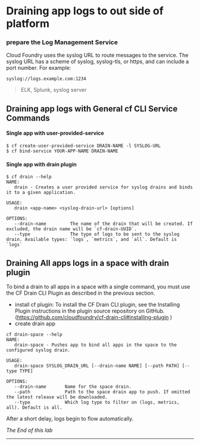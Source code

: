 # Draining app logs to out side of platform


### prepare the Log Management Service
Cloud Foundry uses the syslog URL to route messages to the service. The syslog URL has a scheme of syslog, syslog-tls, or https, and can include a port number. For example:
```
syslog://logs.example.com:1234
```
> ELK, Splunk, syslog server 


## Draining app logs with General cf CLI Service Commands

#### Single app with user-provided-service

```
$ cf create-user-provided-service DRAIN-NAME -l SYSLOG-URL
$ cf bind-service YOUR-APP-NAME DRAIN-NAME
```

#### Single app with drain plugin

```
$ cf drain --help
NAME:
   drain - Creates a user provided service for syslog drains and binds it to a given application.

USAGE:
   drain <app-name> <syslog-drain-url> [options]

OPTIONS:
   --drain-name         The name of the drain that will be created. If excluded, the drain name will be `cf-drain-UUID`.
   --type               The type of logs to be sent to the syslog drain. Available types: `logs`, `metrics`, and `all`. Default is `logs`

```



## Draining All apps logs in a space with drain plugin
To bind a drain to all apps in a space with a single command, you must use the CF Drain CLI Plugin as described in the previous section.
- install cf plugin: To install the CF Drain CLI plugin, see the Installing Plugin instructions in the plugin source repository on GitHub.(https://github.com/cloudfoundry/cf-drain-cli#installing-plugin
)
- create drain app
```
cf drain-space --help
NAME:
   drain-space - Pushes app to bind all apps in the space to the configured syslog drain.

USAGE:
   drain-space SYSLOG_DRAIN_URL [--drain-name NAME] [--path PATH] [--type TYPE]

OPTIONS:
   --drain-name       Name for the space drain.
   --path             Path to the space drain app to push. If omitted the latest release will be downloaded.
   --type             Which log type to filter on (logs, metrics, all). Default is all.
```
After a short delay, logs begin to flow automatically.

*The End of this lab*

---